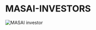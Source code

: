 # MASAI-INVESTORS

![MASAI investor](https://github.com/Satyam19711/MASAI-INVESTORS/assets/119348703/9c7c3fe6-c36c-4dd6-84b2-816ceda5d671)
